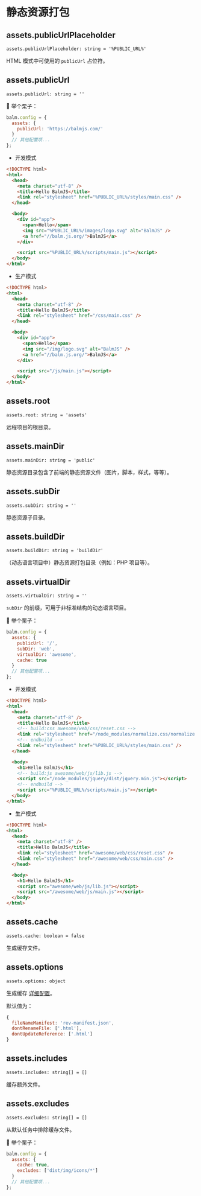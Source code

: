 # 静态资源打包

## assets.publicUrlPlaceholder

`assets.publicUrlPlaceholder: string = '%PUBLIC_URL%'`

HTML 模式中可使用的 `publicUrl` 占位符。

## assets.publicUrl

`assets.publicUrl: string = ''`

:chestnut: 举个栗子：

```js
balm.config = {
  assets: {
    publicUrl: 'https://balmjs.com/'
  }
  // 其他配置项...
};
```

- 开发模式

```html
<!DOCTYPE html>
<html>
  <head>
    <meta charset="utf-8" />
    <title>Hello BalmJS</title>
    <link rel="stylesheet" href="%PUBLIC_URL%/styles/main.css" />
  </head>

  <body>
    <div id="app">
      <span>Hello</span>
      <img src="%PUBLIC_URL%/images/logo.svg" alt="BalmJS" />
      <a href="//balm.js.org/">BalmJS</a>
    </div>

    <script src="%PUBLIC_URL%/scripts/main.js"></script>
  </body>
</html>
```

- 生产模式

```html
<!DOCTYPE html>
<html>
  <head>
    <meta charset="utf-8" />
    <title>Hello BalmJS</title>
    <link rel="stylesheet" href="/css/main.css" />
  </head>

  <body>
    <div id="app">
      <span>Hello</span>
      <img src="/img/logo.svg" alt="BalmJS" />
      <a href="//balm.js.org/">BalmJS</a>
    </div>

    <script src="/js/main.js"></script>
  </body>
</html>
```

## assets.root

`assets.root: string = 'assets'`

远程项目的根目录。

## assets.mainDir

`assets.mainDir: string = 'public'`

静态资源目录包含了前端的静态资源文件（图片，脚本，样式，等等）。

## assets.subDir

`assets.subDir: string = ''`

静态资源子目录。

## assets.buildDir

`assets.buildDir: string = 'buildDir'`

（动态语言项目中）静态资源打包目录（例如：PHP 项目等）。

## assets.virtualDir

`assets.virtualDir: string = ''`

`subDir` 的前缀，可用于非标准结构的动态语言项目。

:chestnut: 举个栗子：

```js
balm.config = {
  assets: {
    publicUrl: '/',
    subDir: 'web',
    virtualDir: 'awesome',
    cache: true
  }
  // 其他配置项...
};
```

- 开发模式

```html
<!DOCTYPE html>
<html>
  <head>
    <meta charset="utf-8" />
    <title>Hello BalmJS</title>
    <!-- build:css awesome/web/css/reset.css -->
    <link rel="stylesheet" href="/node_modules/normalize.css/normalize.css" />
    <!-- endbuild -->
    <link rel="stylesheet" href="%PUBLIC_URL%/styles/main.css" />
  </head>

  <body>
    <h1>Hello BalmJS</h1>
    <!-- build:js awesome/web/js/lib.js -->
    <script src="/node_modules/jquery/dist/jquery.min.js"></script>
    <!-- endbuild -->
    <script src="%PUBLIC_URL%/scripts/main.js"></script>
  </body>
</html>
```

- 生产模式

```html
<!DOCTYPE html>
<html>
  <head>
    <meta charset="utf-8" />
    <title>Hello BalmJS</title>
    <link rel="stylesheet" href="awesome/web/css/reset.css" />
    <link rel="stylesheet" href="/awesome/web/css/main.css" />
  </head>

  <body>
    <h1>Hello BalmJS</h1>
    <script src="awesome/web/js/lib.js"></script>
    <script src="/awesome/web/js/main.js"></script>
  </body>
</html>
```

## assets.cache

`assets.cache: boolean = false`

生成缓存文件。

## assets.options

`assets.options: object`

生成缓存 [详细配置](https://github.com/smysnk/gulp-rev-all#options)。

默认值为：

```js
{
  fileNameManifest: 'rev-manifest.json',
  dontRenameFile: ['.html'],
  dontUpdateReference: ['.html']
}
```

## assets.includes

`assets.includes: string[] = []`

缓存额外文件。

## assets.excludes

`assets.excludes: string[] = []`

从默认任务中排除缓存文件。

:chestnut: 举个栗子：

```js
balm.config = {
  assets: {
    cache: true,
    excludes: ['dist/img/icons/*']
  }
  // 其他配置项...
};
```
